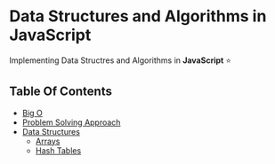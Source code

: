 # **Data Structures and Algorithms in JavaScript**

Implementing Data Structres and Algorithms in **JavaScript** ⭐

## Table Of Contents

* [Big O](https://github.com/ayushbali/JavaScript-DataStructures-and-Algorithms/tree/main/Big%20O)
* [Problem Solving Approach](https://github.com/ayushbali/JavaScript-DataStructures-and-Algorithms/tree/main/Problem%20solving%20tips)
* [Data Structures]()
  * [Arrays](https://github.com/ayushbali/JavaScript-DataStructures-and-Algorithms/tree/main/Data%20Structures/Arrays)
  * [Hash Tables](https://github.com/ayushbali/JavaScript-DataStructures-and-Algorithms/tree/main/Data%20Structures/Hash%20Tables)